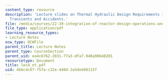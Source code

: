 ```yaml
---
content_type: resource
description: 'Lecture slides on Thermal Hydraulic Design Requirements in Safety Analysis:
  Transients and Accidents.'
file: /media/courses/22-39-integration-of-reactor-design-operations-and-safety-fall-2006/4b6cdc67757ac32e440d2a5ded40115f_lec4_nt.pdf
file_type: application/pdf
learning_resource_types:
- Lecture Notes
ocw_type: OCWFile
parent_title: Lecture Notes
parent_type: CourseSection
parent_uid: ea4c6762-2031-77a3-dfa7-940a90b40201
resourcetype: Document
title: lec4_nt.pdf
uid: 4b6cdc67-757a-c32e-440d-2a5ded40115f
---
```

